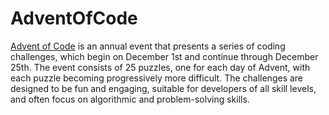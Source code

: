 # AdventOfCode

[Advent of Code](https://adventofcode.com/) is an annual event that presents a series of coding challenges, which begin on December 1st and continue through December 25th. The event consists of 25 puzzles, one for each day of Advent, with each puzzle becoming progressively more difficult. The challenges are designed to be fun and engaging, suitable for developers of all skill levels, and often focus on algorithmic and problem-solving skills.
